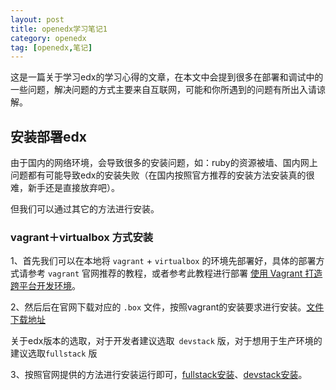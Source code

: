 ```yaml
---
layout: post
title: openedx学习笔记1
category: openedx
tag: [openedx,笔记]
---
```

 这是一篇关于学习edx的学习心得的文章，在本文中会提到很多在部署和调试中的一些问题，解决问题的方式主要来自互联网，可能和你所遇到的问题有所出入请谅解。

 ## 安装部署edx

由于国内的网络环境，会导致很多的安装问题，如：ruby的资源被墙、国内网上问题都有可能导致edx的安装失败（在国内按照官方推荐的安装方法安装真的很难，新手还是直接放弃吧）。

但我们可以通过其它的方法进行安装。

### vagrant＋virtualbox 方式安装 ###

1、首先我们可以在本地将 ``vagrant`` + ``virtualbox`` 的环境先部署好，具体的部署方式请参考 `` vagrant `` 官网推荐的教程，或者参考此教程进行部署 [使用 Vagrant 打造跨平台开发环境](https://segmentfault.com/a/1190000000264347)。

2、然后后在官网下载对应的 ``.box`` 文件，按照vagrant的安装要求进行安装。[文件下载地址](https://openedx.atlassian.net/wiki/display/DOC/Open+edX+Releases)

 关于edx版本的选取，对于开发者建议选取`` devstack`` 版，对于想用于生产环境的建议选取`` fullstack `` 版

3、按照官网提供的方法进行安装运行即可，[fullstack安装](http://edx.readthedocs.org/projects/edx-installing-configuring-and-running/en/named-release-dogwood.rc/installation/fullstack/install_fullstack.html#installing-open-edx-fullstack)、[devstack安装](http://edx.readthedocs.org/projects/edx-installing-configuring-and-running/en/named-release-dogwood.rc/installation/devstack/install_devstack.html#installing-the-open-edx-developer-stack)。
